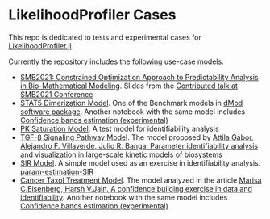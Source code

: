 # LikelihoodProfiler Cases
This repo is dedicated to tests and experimental cases for [LikelihoodProfiler.jl](https://github.com/insysbio/LikelihoodProfiler.jl).


Currently the repository includes the following use-case models:

- [SMB2021: Constrained Optimization Approach to Predictability Analysis in Bio-Mathematical Modeling](https://github.com/insysbio/likelihoodprofiler-cases/blob/master/notebook/SMB2021.ipynb). Slides from the [Contributed talk at SMB2021 Conference](http://schedule.smb2021.org/MFBM/MFBM-CT09.html)
- [STAT5 Dimerization Model](https://github.com/insysbio/likelihoodprofiler-cases/blob/master/notebook/STAT5%20Dimerization.ipynb). One of the Benchmark models in [dMod software package](https://github.com/dkaschek/dMod). Another notebook with the same model includes [Confidence bands estimation (experimental)](https://github.com/insysbio/likelihoodprofiler-cases/blob/master/notebook/STAT5%20Dimerization%20Bands.ipynb)
- [PK Saturation Model](https://github.com/insysbio/likelihoodprofiler-cases/blob/master/notebook/pk_saturation.ipynb). A test model for identifiability analysis
- [TGF-β Signaling Pathway Model](https://github.com/insysbio/likelihoodprofiler-cases/blob/master/notebook/TGFb_pathway.ipynb). The model proposed by [Attila Gábor, Alejandro F. Villaverde, Julio R. Banga. Parameter identifiability analysis and visualization in large-scale kinetic models of biosystems](https://bmcsystbiol.biomedcentral.com/articles/10.1186/s12918-017-0428-y)
- [SIR Model](https://github.com/insysbio/likelihoodprofiler-cases/blob/master/notebook/SIR%20Model.ipynb). A simple model used as an exercise in identifiability analysis. [param-estimation-SIR](https://github.com/marisae/param-estimation-SIR)
- [Cancer Taxol Treatment Model](https://github.com/insysbio/likelihoodprofiler-cases/blob/master/notebook/taxol_treatment.ipynb). The model analyzed in the article [Marisa C.Eisenberg, Harsh V.Jain. A confidence building exercise in data and identifiability](https://www.sciencedirect.com/science/article/pii/S0022519317303454). Another notebook with the same model includes [Confidence bands estimation (experimental)](https://github.com/insysbio/likelihoodprofiler-cases/blob/master/notebook/taxol_treatment_bands.ipynb)
